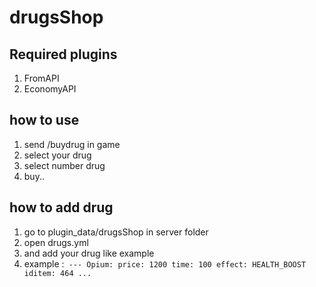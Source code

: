 # drugsShop
## Required plugins
1. FromAPI
2. EconomyAPI

## how to use 
1. send /buydrug in game
2. select your drug
3. select number drug
4. buy..

## how to add drug
1. go to plugin_data/drugsShop in server folder
2. open drugs.yml
3. and add your drug like example
4. example :``` ---
Opium:
  price: 1200
  time: 100
  effect: HEALTH_BOOST
  iditem: 464
...```



